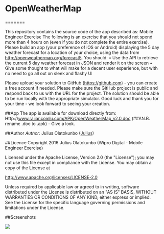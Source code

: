 # OpenWeatherMap
=======


This repository contains the source code of the app described as:
Mobile Engineer Exercise
The following is an exercise that you should not spend more than 4 hours on (even if you do not complete the entire exercise).
Please build an app (your preference of iOS or Android) displaying the 5 day weather forecast for a location of your choice, using the data from http://openweathermap.org/forecast5.
You should:
•	Use the API to retrieve the current 5 day weather forecast in JSON and render it on the screen
•	Give some thought to what will make for a decent user experience, but with no need to go all out on sleek and flashy UI

Please upload your solution to GitHub (https://github.com) - you can create a free account if needed. Please make sure the GitHub project is public and respond back to us with the URL for the project.
The solution should be able to be run locally with the appropriate simulator.
Good luck and thank you for your time - we look forward to seeing your creation.


##App
The app is available for download directly from:
Http://www.raiiar.comlu.com/APK/OpenWeatherMap_v2.0.doc  (##AN.B. rename .doc to .apk) -  Give a look.



##Author 
*Author:* Julius Olatokunbo ([Julius](mailto:itddd.julius@gmail.com))


##Licence
Copyright 2016 Julius Olatokunbo  (Wipro Digital - Mobile Engineer Exercise)

Licensed under the Apache License, Version 2.0 (the "License");
you may not use this file except in compliance with the License.
You may obtain a copy of the License at

   http://www.apache.org/licenses/LICENSE-2.0

Unless required by applicable law or agreed to in writing, software
distributed under the License is distributed on an "AS IS" BASIS,
WITHOUT WARRANTIES OR CONDITIONS OF ANY KIND, either express or implied.
See the License for the specific language governing permissions and
limitations under the License.

##Screenshots

![](https://raw.github.com/OpenWeatherMap/master/images/android_weather_app.png)

